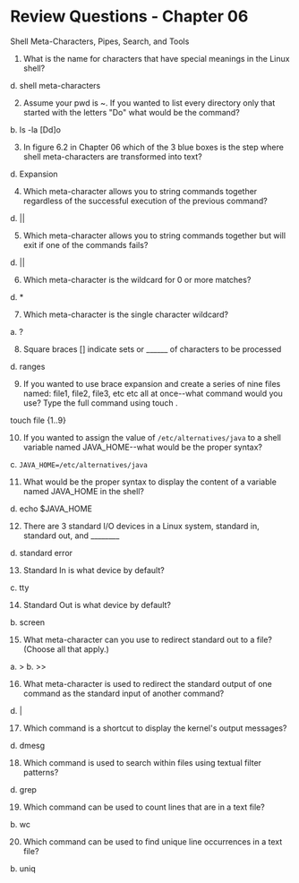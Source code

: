 # Review Questions - Chapter 06

Shell Meta-Characters, Pipes, Search, and Tools

1. What is the name for characters that have special meanings in the Linux shell?

d. shell meta-characters

2. Assume your pwd is ~. If you wanted to list every directory only that started with the letters "Do" what would be the command?

b. ls -la [Dd]o

3. In figure 6.2 in Chapter 06 which of the 3 blue boxes is the step where shell meta-characters are transformed into text?

d. Expansion

4. Which meta-character allows you to string commands together regardless of the successful execution of the previous command?

d. ||

5. Which meta-character allows you to string commands together but will exit if one of the commands fails?

d. ||

6. Which meta-character is the wildcard  for 0 or more matches?

d. \*

7. Which meta-character is the single character wildcard?

a. ?


8. Square braces [] indicate sets or ______ of characters to be processed

d. ranges

9. If you wanted to use brace expansion and create a series of nine files named: file1, file2, file3, etc etc all at once--what command would you use?  Type the full command using touch .

touch file {1..9}

10. If you wanted to assign the value of `/etc/alternatives/java` to a shell variable named JAVA_HOME--what would be the proper syntax?

c. `JAVA_HOME=/etc/alternatives/java`

11. What would be the proper syntax to display the content of a variable named JAVA_HOME in the shell?

d. echo $JAVA_HOME

12. There are 3 standard I/O devices in a Linux system, standard in, standard out, and ________

d. standard error

13. Standard In is what device by default?

c. tty

14. Standard Out is what device by default?

b.  screen

15. What meta-character can you use to redirect standard out to a file? (Choose all that apply.)

a. \>
b. \>\>


16. What meta-character is used to redirect the standard output of one command as the standard input of another command?

d. \|

17. Which command is a shortcut to display the kernel's output messages?

d. dmesg

18. Which command is used to search within files using textual filter patterns?

d. grep

19. Which command can be used to count lines that are in a text file?

b. wc

20. Which command can be used to find unique line occurrences in a text file? 

b. uniq

